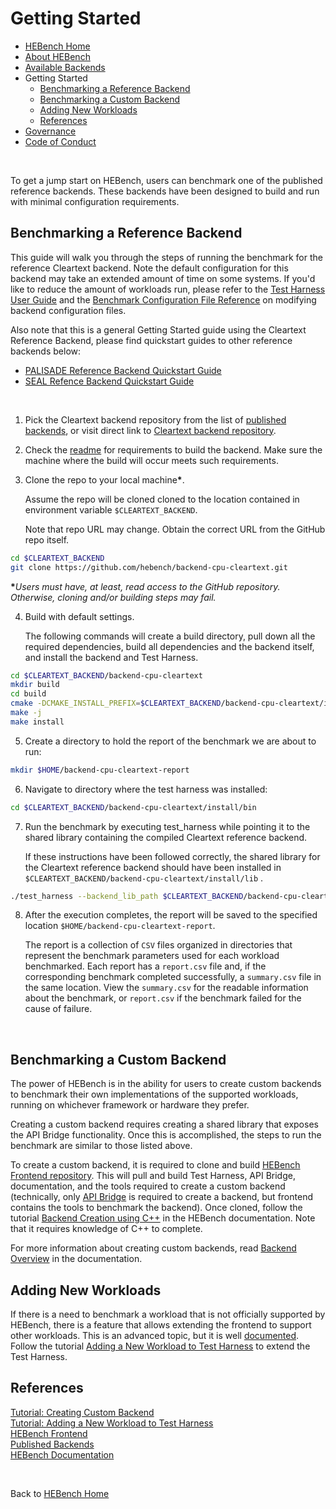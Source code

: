 # Getting Started

- [HEBench Home](https://hebench.org/)
- [About HEBench](https://hebench.org/faq#what-is-hebench)
- [Available Backends](https://hebench.org/benchmark)
- Getting Started
  - [Benchmarking a Reference Backend](#benchmarking-a-reference-backend)
  - [Benchmarking a Custom Backend](#benchmarking-a-custom-backend)
  - [Adding New Workloads](#adding-new-workloads)
  - [References](#references)
- [Governance](https://hebench.org/about/governance)
- [Code of Conduct](https://hebench.org/about/code-of-conduct)

<br>

To get a jump start on HEBench, users can benchmark one of the published reference backends. These backends have been designed to build and run with minimal configuration requirements.

## Benchmarking a Reference Backend

This guide will walk you through the steps of running the benchmark for the reference Cleartext backend. Note the default configuration for this backend may take an extended amount of time on some systems. If you'd like to reduce the amount of workloads run, please refer to the [Test Harness User Guide](https://hebench.github.io/frontend/test_harness_usage_guide.html) and the [Benchmark Configuration File Reference](https://hebench.github.io/frontend/config_file_reference.html) on modifying backend configuration files.

Also note that this is a general Getting Started guide using the Cleartext Reference Backend, please find quickstart guides to other reference backends below:

- [PALISADE Reference Backend Quickstart Guide](https://hebench.github.io/reference-palisade-backend/quickstart_guide.html)
- [SEAL Refence Backend Quickstart Guide](https://hebench.github.io/reference-seal-backend/quickstart_guide.html)

<br/>

1. Pick the Cleartext backend repository from the list of [published backends](https://hebench.org/benchmark), or visit direct link to [Cleartext backend repository](https://github.com/hebench/backend-cpu-cleartext).

2. Check the [readme](https://github.com/hebench/backend-cpu-cleartext/blob/main/README.md) for requirements to build the backend.
   Make sure the machine where the build will occur meets such requirements.

3. Clone the repo to your local machine<b>*</b>.

   Assume the repo will be cloned cloned to the location contained in environment variable `$CLEARTEXT_BACKEND`.

   Note that repo URL may change. Obtain the correct URL from the GitHub repo itself.

```bash
cd $CLEARTEXT_BACKEND
git clone https://github.com/hebench/backend-cpu-cleartext.git
```

<b>*</b>_Users must have, at least, read access to the GitHub repository. Otherwise, cloning and/or building steps may fail._

4. Build with default settings.

   The following commands will create a build directory, pull down all the required dependencies, build all dependencies and the backend itself, and install the backend and Test Harness.

```bash
cd $CLEARTEXT_BACKEND/backend-cpu-cleartext
mkdir build
cd build
cmake -DCMAKE_INSTALL_PREFIX=$CLEARTEXT_BACKEND/backend-cpu-cleartext/install -DCMAKE_BUILD_TYPE=Release ..
make -j
make install
```

5. Create a directory to hold the report of the benchmark we are about to run:

```bash
mkdir $HOME/backend-cpu-cleartext-report
```

6. Navigate to directory where the test harness was installed:

```bash
cd $CLEARTEXT_BACKEND/backend-cpu-cleartext/install/bin
```

7. Run the benchmark by executing test_harness while pointing it to the shared library containing the compiled Cleartext reference backend.

   If these instructions have been followed correctly, the shared library for the Cleartext reference backend should have been installed in `$CLEARTEXT_BACKEND/backend-cpu-cleartext/install/lib` .


```bash
./test_harness --backend_lib_path $CLEARTEXT_BACKEND/backend-cpu-cleartext/install/lib/libhebench_cleartext_backend.so --report_root_path $HOME/backend-cpu-cleartext-report
```

8. After the execution completes, the report will be saved to the specified location `$HOME/backend-cpu-cleartext-report`.

   The report is a collection of `CSV` files organized in directories that represent the benchmark parameters used for each workload benchmarked. Each report has a `report.csv` file and, if the corresponding benchmark completed successfully, a `summary.csv` file in the same location. View the `summary.csv` for the readable information about the benchmark, or `report.csv` if the benchmark failed for the cause of failure.

<br/>

## Benchmarking a Custom Backend

The power of HEBench is in the ability for users to create custom backends to benchmark their own implementations of the supported workloads, running on whichever framework or hardware they prefer.

Creating a custom backend requires creating a shared library that exposes the API Bridge functionality. Once this is accomplished, the steps to run the benchmark are similar to those listed above.

To create a custom backend, it is required to clone and build [HEBench Frontend repository](https://github.com/hebench/frontend). This will pull and build Test Harness, API Bridge, documentation, and the tools required to create a custom backend (technically, only [API Bridge](https://github.com/hebench/api-bridge) is required to create a backend, but frontend contains the tools to benchmark the backend). Once cloned, follow the tutorial [Backend Creation using C++](https://hebench.github.io/frontend/simple_cpp_example.html) in the HEBench documentation. Note that it requires knowledge of C++ to complete.

For more information about creating custom backends, read [Backend Overview](https://hebench.github.io/frontend/backend_overview.html) in the documentation.

## Adding New Workloads

If there is a need to benchmark a workload that is not officially supported by HEBench, there is a feature that allows extending the frontend to support other workloads. This is an advanced topic, but it is well [documented](https://hebench.github.io/frontend/frontend_overview.html). Follow the tutorial [Adding a New Workload to Test Harness](https://hebench.github.io/frontend/extend_test_harness.html) to extend the Test Harness.

## References
[Tutorial: Creating Custom Backend](https://hebench.github.io/frontend/simple_cpp_example.html)<br/>
[Tutorial: Adding a New Workload to Test Harness](https://hebench.github.io/frontend/extend_test_harness.html)<br/>
[HEBench Frontend](https://github.com/hebench/frontend)<br/>
[Published Backends](https://hebench.org/benchmark)<br/>
[HEBench Documentation](https://hebench.github.io/frontend/index.html)

<br/>

Back to [HEBench Home](https://hebench.org/)
